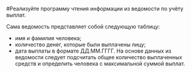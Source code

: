 #Реализуйте программу чтения информации из ведомости по учёту выплат. 

Сама ведомость представляет собой следующую таблицу: 
- имя и фамилия человека; 
- количество денег, которые были выплачены лицу; 
- дата выплаты в формате ДД.ММ.ГГГГ.
На основе данных из ведомости следует подсчитать общее количество выплаченных средств и определить человека с максимальной суммой выплат.
